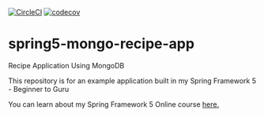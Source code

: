 [![CircleCI](https://dl.circleci.com/status-badge/img/gh/BartekSmalec/spring5-mongo-recipe-app/tree/master.svg?style=svg)](https://dl.circleci.com/status-badge/redirect/gh/BartekSmalec/spring5-mongo-recipe-app/tree/master)
[![codecov](https://codecov.io/gh/springframeworkguru/spring5-mongo-recipe-app/branch/master/graph/badge.svg)](https://codecov.io/gh/springframeworkguru/spring5-mongo-recipe-app)

# spring5-mongo-recipe-app
Recipe Application Using MongoDB

This repository is for an example application built in my Spring Framework 5 - Beginner to Guru

You can learn about my Spring Framework 5 Online course [here.](http://courses.springframework.guru/p/spring-framework-5-begginer-to-guru/?product_id=363173)